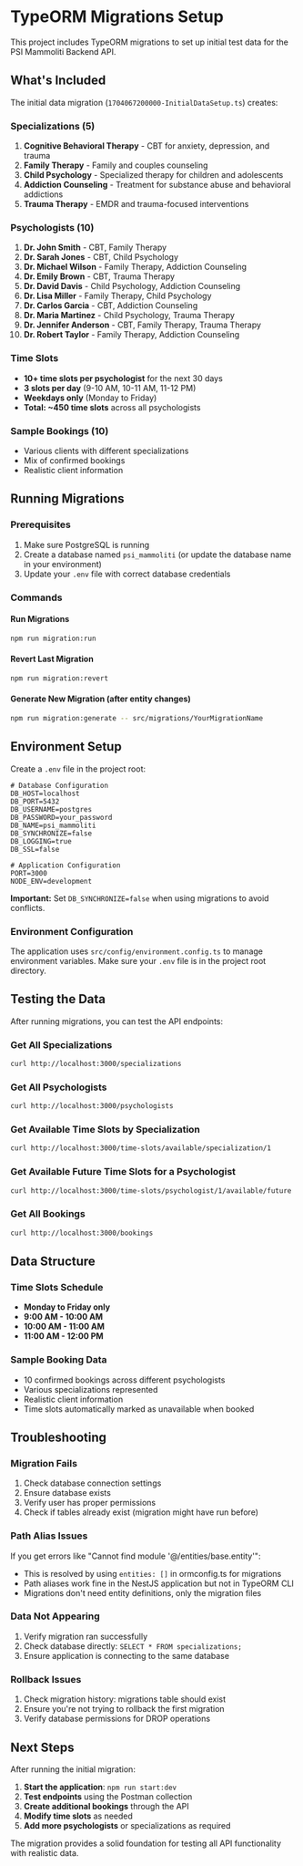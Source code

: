 # TypeORM Migrations Setup

This project includes TypeORM migrations to set up initial test data for the PSI Mammoliti Backend API.

## What's Included

The initial data migration (`1704067200000-InitialDataSetup.ts`) creates:

### Specializations (5)
1. **Cognitive Behavioral Therapy** - CBT for anxiety, depression, and trauma
2. **Family Therapy** - Family and couples counseling
3. **Child Psychology** - Specialized therapy for children and adolescents
4. **Addiction Counseling** - Treatment for substance abuse and behavioral addictions
5. **Trauma Therapy** - EMDR and trauma-focused interventions

### Psychologists (10)
1. **Dr. John Smith** - CBT, Family Therapy
2. **Dr. Sarah Jones** - CBT, Child Psychology
3. **Dr. Michael Wilson** - Family Therapy, Addiction Counseling
4. **Dr. Emily Brown** - CBT, Trauma Therapy
5. **Dr. David Davis** - Child Psychology, Addiction Counseling
6. **Dr. Lisa Miller** - Family Therapy, Child Psychology
7. **Dr. Carlos Garcia** - CBT, Addiction Counseling
8. **Dr. Maria Martinez** - Child Psychology, Trauma Therapy
9. **Dr. Jennifer Anderson** - CBT, Family Therapy, Trauma Therapy
10. **Dr. Robert Taylor** - Family Therapy, Addiction Counseling

### Time Slots
- **10+ time slots per psychologist** for the next 30 days
- **3 slots per day** (9-10 AM, 10-11 AM, 11-12 PM)
- **Weekdays only** (Monday to Friday)
- **Total: ~450 time slots** across all psychologists

### Sample Bookings (10)
- Various clients with different specializations
- Mix of confirmed bookings
- Realistic client information

## Running Migrations

### Prerequisites
1. Make sure PostgreSQL is running
2. Create a database named `psi_mammoliti` (or update the database name in your environment)
3. Update your `.env` file with correct database credentials

### Commands

#### Run Migrations
```bash
npm run migration:run
```

#### Revert Last Migration
```bash
npm run migration:revert
```

#### Generate New Migration (after entity changes)
```bash
npm run migration:generate -- src/migrations/YourMigrationName
```

## Environment Setup

Create a `.env` file in the project root:

```env
# Database Configuration
DB_HOST=localhost
DB_PORT=5432
DB_USERNAME=postgres
DB_PASSWORD=your_password
DB_NAME=psi_mammoliti
DB_SYNCHRONIZE=false
DB_LOGGING=true
DB_SSL=false

# Application Configuration
PORT=3000
NODE_ENV=development
```

**Important:** Set `DB_SYNCHRONIZE=false` when using migrations to avoid conflicts.

### Environment Configuration
The application uses `src/config/environment.config.ts` to manage environment variables. Make sure your `.env` file is in the project root directory.

## Testing the Data

After running migrations, you can test the API endpoints:

### Get All Specializations
```bash
curl http://localhost:3000/specializations
```

### Get All Psychologists
```bash
curl http://localhost:3000/psychologists
```

### Get Available Time Slots by Specialization
```bash
curl http://localhost:3000/time-slots/available/specialization/1
```

### Get Available Future Time Slots for a Psychologist
```bash
curl http://localhost:3000/time-slots/psychologist/1/available/future
```

### Get All Bookings
```bash
curl http://localhost:3000/bookings
```

## Data Structure

### Time Slots Schedule
- **Monday to Friday only**
- **9:00 AM - 10:00 AM**
- **10:00 AM - 11:00 AM**
- **11:00 AM - 12:00 PM**

### Sample Booking Data
- 10 confirmed bookings across different psychologists
- Various specializations represented
- Realistic client information
- Time slots automatically marked as unavailable when booked

## Troubleshooting

### Migration Fails
1. Check database connection settings
2. Ensure database exists
3. Verify user has proper permissions
4. Check if tables already exist (migration might have run before)

### Path Alias Issues
If you get errors like "Cannot find module '@/entities/base.entity'":
- This is resolved by using `entities: []` in ormconfig.ts for migrations
- Path aliases work fine in the NestJS application but not in TypeORM CLI
- Migrations don't need entity definitions, only the migration files

### Data Not Appearing
1. Verify migration ran successfully
2. Check database directly: `SELECT * FROM specializations;`
3. Ensure application is connecting to the same database

### Rollback Issues
1. Check migration history: migrations table should exist
2. Ensure you're not trying to rollback the first migration
3. Verify database permissions for DROP operations

## Next Steps

After running the initial migration:

1. **Start the application**: `npm run start:dev`
2. **Test endpoints** using the Postman collection
3. **Create additional bookings** through the API
4. **Modify time slots** as needed
5. **Add more psychologists** or specializations as required

The migration provides a solid foundation for testing all API functionality with realistic data.
